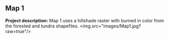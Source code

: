 ## Map 1

**Project description:** Map 1 uses a hillshade raster with burned in color from the forested and tundra shapefiles.
<img.src="images/Map1.jpg?raw=true"/>
